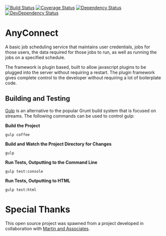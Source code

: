 [![Build Status](https://travis-ci.org/raelcun/AnyConnect.svg?branch=master)](https://travis-ci.org/raelcun/AnyConnect)
[![Coverage Status](https://coveralls.io/repos/raelcun/AnyConnect/badge.svg?branch=master&service=github)](https://coveralls.io/github/raelcun/AnyConnect?branch=master)
[![Dependency Status](https://david-dm.org/raelcun/anyconnect.svg)](https://david-dm.org/raelcun/anyconnect)
[![DevDependency Status](https://david-dm.org/raelcun/anyconnect/dev-status.svg)](https://david-dm.org/raelcun/anyconnect#info=devDependencies)

# AnyConnect

A basic job scheduling service that maintains user credentials, jobs for those users, the data required for those jobs to run, as well as running the jobs on a specified schedule.

The framework is plugin based, built to allow javascript plugins to be plugged into the server without requiring a restart. The plugin framework gives complete control to the developer without requiring a lot of boilerplate code.

## Building and Testing

[Gulp](https://github.com/gulpjs/gulp) is an alternative to the popular Grunt build system that is focused on streams. The following commands can be used to control gulp:

**Build the Project**

```shell
gulp coffee
```

**Build and Watch the Project Directory for Changes**
```shell
gulp
```

**Run Tests, Outputting to the Command Line**
```shell
gulp test:console
```

**Run Tests, Outputting to HTML**
```shell
gulp test:html
```

# Special Thanks

This open source project was spawned from a project developed in collaboration with [Martin and Associates](http://martinandassoc.com/).